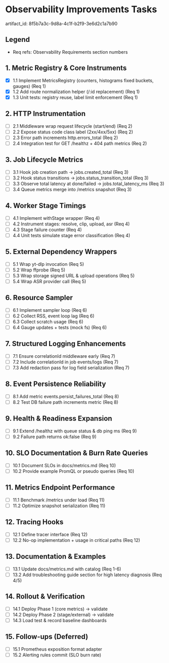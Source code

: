 # Observability Improvements Tasks

artifact_id: 8f5b7a3c-9d8a-4c1f-b2f9-3e6d2c1a7b90

## Legend

-   Req refs: Observability Requirements section numbers

## 1. Metric Registry & Core Instruments

-   [x] 1.1 Implement MetricsRegistry (counters, histograms fixed buckets, gauges) (Req 1)
-   [x] 1.2 Add route normalization helper (/:id replacement) (Req 1)
-   [x] 1.3 Unit tests: registry reuse, label limit enforcement (Req 1)

## 2. HTTP Instrumentation

-   [ ] 2.1 Middleware wrap request lifecycle (start/end) (Req 2)
-   [ ] 2.2 Expose status code class label (2xx/4xx/5xx) (Req 2)
-   [ ] 2.3 Error path increments http.errors_total (Req 2)
-   [ ] 2.4 Integration test for GET /healthz + 404 path metrics (Req 2)

## 3. Job Lifecycle Metrics

-   [ ] 3.1 Hook job creation path -> jobs.created_total (Req 3)
-   [ ] 3.2 Hook status transitions -> jobs.status_transition_total (Req 3)
-   [ ] 3.3 Observe total latency at done/failed -> jobs.total_latency_ms (Req 3)
-   [ ] 3.4 Queue metrics merge into /metrics snapshot (Req 3)

## 4. Worker Stage Timings

-   [ ] 4.1 Implement withStage wrapper (Req 4)
-   [ ] 4.2 Instrument stages: resolve, clip, upload, asr (Req 4)
-   [ ] 4.3 Stage failure counter (Req 4)
-   [ ] 4.4 Unit tests simulate stage error classification (Req 4)

## 5. External Dependency Wrappers

-   [ ] 5.1 Wrap yt-dlp invocation (Req 5)
-   [ ] 5.2 Wrap ffprobe (Req 5)
-   [ ] 5.3 Wrap storage signed URL & upload operations (Req 5)
-   [ ] 5.4 Wrap ASR provider call (Req 5)

## 6. Resource Sampler

-   [ ] 6.1 Implement sampler loop (Req 6)
-   [ ] 6.2 Collect RSS, event loop lag (Req 6)
-   [ ] 6.3 Collect scratch usage (Req 6)
-   [ ] 6.4 Gauge updates + tests (mock fs) (Req 6)

## 7. Structured Logging Enhancements

-   [ ] 7.1 Ensure correlationId middleware early (Req 7)
-   [ ] 7.2 Include correlationId in job events/logs (Req 7)
-   [ ] 7.3 Add redaction pass for log field serialization (Req 7)

## 8. Event Persistence Reliability

-   [ ] 8.1 Add metric events.persist_failures_total (Req 8)
-   [ ] 8.2 Test DB failure path increments metric (Req 8)

## 9. Health & Readiness Expansion

-   [ ] 9.1 Extend /healthz with queue status & db ping ms (Req 9)
-   [ ] 9.2 Failure path returns ok:false (Req 9)

## 10. SLO Documentation & Burn Rate Queries

-   [ ] 10.1 Document SLOs in docs/metrics.md (Req 10)
-   [ ] 10.2 Provide example PromQL or pseudo queries (Req 10)

## 11. Metrics Endpoint Performance

-   [ ] 11.1 Benchmark /metrics under load (Req 11)
-   [ ] 11.2 Optimize snapshot serialization (Req 11)

## 12. Tracing Hooks

-   [ ] 12.1 Define tracer interface (Req 12)
-   [ ] 12.2 No-op implementation + usage in critical paths (Req 12)

## 13. Documentation & Examples

-   [ ] 13.1 Update docs/metrics.md with catalog (Req 1-6)
-   [ ] 13.2 Add troubleshooting guide section for high latency diagnosis (Req 4/5)

## 14. Rollout & Verification

-   [ ] 14.1 Deploy Phase 1 (core metrics) -> validate
-   [ ] 14.2 Deploy Phase 2 (stage/external) -> validate
-   [ ] 14.3 Load test & record baseline dashboards

## 15. Follow-ups (Deferred)

-   [ ] 15.1 Prometheus exposition format adapter
-   [ ] 15.2 Alerting rules commit (SLO burn rate)
